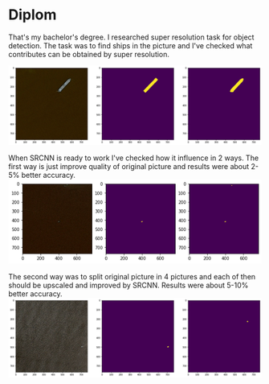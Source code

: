 # Diplom
That's my bachelor's degree. I researched super resolution task for object detection. The task was to find ships in the picture and I've checked what contributes can be obtained by super resolution.
 
![alt text](/image7.png "Object detection cnn results")​

When SRCNN is ready to work I've checked how it influence in 2 ways. The first way is just improve quality of original picture and results were about 2-5% better accuracy. ![alt text](/img11_1.png "SRCNN+CNN+original image")​

The second way was to split original picture in 4 pictures and each of then should be upscaled and improved by SRCNN. Results were about 5-10% better accuracy. 
![alt text](/image9.png "SRCNN+CNN+splitted image")​
